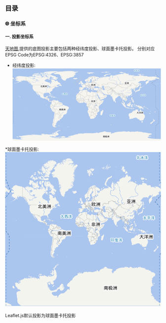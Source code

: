 ## 目录

### 🌐 坐标系

#### 一. 投影坐标系
   [天地图](http://lbs.tianditu.gov.cn/server/MapService.html),提供的底图投影主要包括两种经纬度投影、球面墨卡托投影。
   分别对应EPSG Code为EPSG:4326、EPSG:3857
   
   * 经纬度投影:
   ![经纬度投影](img/epsg4326.jpg "经纬度投影")
   
   *球面墨卡托投影:
   ![球面墨卡托投影](img/epsg3857.jpg "球面墨卡托投影")
   
   Leaflet.js默认投影为球面墨卡托投影